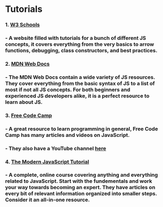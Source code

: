 # Tutorials

### 1. [W3 Schools](https://www.w3schools.com/js/)
### - A website filled with tutorials for a bunch of different JS concepts, it covers everything from the very basics to arrow functions, debugging, class constructors, and best practices.

### 2. [MDN Web Docs](https://developer.mozilla.org/en-US/docs/Web/JavaScript)
### - The MDN Web Docs contain a wide variety of JS resources. They cover everything from the basic syntax of JS to a list of most if not all JS concepts. For both beginners and experienced JS developers alike, it is a perfect resource to learn about JS.

### 3. [Free Code Camp ](https://www.freecodecamp.org/)
### - A great resource to learn programming in general, Free Code Camp has many articles and videos on JavaScript. 
### - They also have a YouTube channel [here](https://www.youtube.com/c/Freecodecamp)

### 4. [The Modern JavaScript Tutorial](https://javascript.info/)
### - A complete, online course covering anything and everything related to JavaScript. Start with the fundementals and work your way towards becoming an expert. They have articles on every bit of relevant information organized into smaller steps. Consider it an all-in-one resource. 

